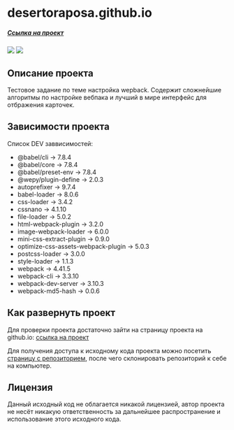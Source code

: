 # desertoraposa.github.io

##### [Ссылка на проект](https://desertoraposa.github.io/webpack_new/) 

![](https://badgen.net/badge/Version/0.1.0/green)
![](https://badgen.net/badge/license/MIT/blue)

## Описание проекта

Тестовое задание по теме настройка wepback.
Содержит сложнейшие алгоритмы по настройке вебпака и лучший в мире интерфейс для отбражения карточек.

## Зависимости проекта

Список DEV заввисимостей: 

- @babel/cli -> 7.8.4
- @babel/core -> 7.8.4
- @babel/preset-env -> 7.8.4
- @wepy/plugin-define -> 2.0.3
- autoprefixer -> 9.7.4
- babel-loader -> 8.0.6
- css-loader -> 3.4.2
- cssnano -> 4.1.10
- file-loader -> 5.0.2
- html-webpack-plugin -> 3.2.0
- image-webpack-loader -> 6.0.0
- mini-css-extract-plugin -> 0.9.0
- optimize-css-assets-webpack-plugin -> 5.0.3
- postcss-loader -> 3.0.0
- style-loader -> 1.1.3
- webpack -> 4.41.5
- webpack-cli -> 3.3.10
- webpack-dev-server -> 3.10.3
- webpack-md5-hash -> 0.0.6

## Как развернуть проект

Для проверки проекта достаточно зайти на страницу проекта на github.io: [ссылка на проект](https://desertoraposa.github.io/webpack_new/) 

Для получения доступа к исходному кода проекта можно посетить [страницу с репозиторием](https://github.com/DesertoRaposa/webpack_new), после чего склонировать репозиторий к себе на компьютер.

## Лицензия

Данный исходный код не облагается никакой лицензией, автор проекта не несёт никакую ответственность за дальнейшее распространение и использование этого исходного кода.
